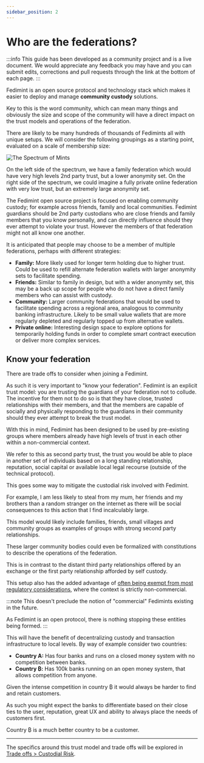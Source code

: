 ```yaml
---
sidebar_position: 2
---
```


# Who are the federations?

:::info
This guide has been developed as a community project and is a live document. We would appreciate any feedback you may have and you can submit edits, corrections and pull requests through the link at the bottom of each page.
:::

Fedimint is an open source protocol and technology stack which makes it easier to deploy and manage **community custody** solutions.

Key to this is the word community, which can mean many things and obviously the size and scope of the community will have a direct impact on the trust models and operations of the federation.

There are likely to be many hundreds of thousands of Fedimints all with unique setups. We will consider the following groupings as a starting point, evaluated on a scale of membership size:

<div style={{textAlign: 'center'}}>

![The Spectrum of Mints](/img/raw-figures/fm-community-scope.excalidraw.png)

</div>

On the left side of the spectrum, we have a family federation which would have very high levels 2nd party trust, but a lower anonymity set. On the right side of the spectrum, we could imagine a fully private online federation with very low trust, but an extremely large anonymity set.

The Fedimint open source project is focused on enabling community custody; for example across friends, family and local communities. Fedimint guardians should be 2nd party custodians who are close friends and family members that you know personally, and can directly influence should they ever attempt to violate your trust. However the members of that federation might not all know one another.

It is anticipated that people may choose to be a member of multiple federations, perhaps with different strategies:

- **Family:** More likely used for longer term holding due to higher trust. Could be used to refill alternate federation wallets with larger anonymity sets to facilitate spending.
- **Friends:** Similar to family in design, but with a wider anonymity set, this may be a back up scope for people who do not have a direct family members who can assist with custody.
- **Community:** Larger community federations that would be used to facilitate spending across a regional area, analogous to community banking infrastructure. Likely to be small value wallets that are more regularly depleted and regularly topped up from alternative wallets.
- **Private online:** Interesting design space to explore options for temporarily holding funds in order to complete smart contract execution or deliver more complex services.

## Know your federation

There are trade offs to consider when joining a Fedimint.

As such it is very important to "know your federation". Fedimint is an explicit trust model: you are trusting the guardians of your federation not to collude. The incentive for them not to do so is that they have close, trusted relationships with their members, and that the members are capable of socially and physically responding to the guardians in their community should they ever attempt to break the trust model.

With this in mind, Fedimint has been designed to be used by pre-existing groups where members already have high levels of trust in each other within a non-commercial context.

We refer to this as second party trust, the trust you would be able to place in another set of individuals based on a long standing relationship, reputation, social capital or available local legal recourse (outside of the technical protocol).

This goes some way to mitigate the custodial risk involved with Fedimint.

For example, I am less likely to steal from my mum, her friends and my brothers than a random stranger on the internet as there will be social consequences to this action that I find incalculably large.

This model would likely include families, friends, small villages and community groups as examples of groups with strong second party relationships.

These larger community bodies could even be formalized with constitutions to describe the operations of the federation.

This is in contrast to the distant third party relationships offered by an exchange or the first party relationship afforded by self custody.

This setup also has the added advantage of [often being exempt from most regulatory considerations](../TradeOffs/RegulatoryRisk), where the context is strictly non-commercial.

:::note
This doesn't preclude the notion of "commercial" Fedimints existing in the future.

As Fedimint is an open protocol, there is nothing stopping these entities being formed.
:::

This will have the benefit of decentralizing custody and transaction infrastructure to local levels. By way of example consider two countries:

- **Country A:** Has four banks and runs on a closed money system with no competition between banks.
- **Country ₿:** Has 100k banks running on an open money system, that allows competition from anyone.

Given the intense competition in country ₿ it would always be harder to find and retain customers.

As such you might expect the banks to differentiate based on their close ties to the user, reputation, great UX and ability to always place the needs of customers first.

Country ₿ is a much better country to be a customer.

---

The specifics around this trust model and trade offs will be explored in [Trade offs > Custodial Risk](../TradeOffs/NotYourKeys).
